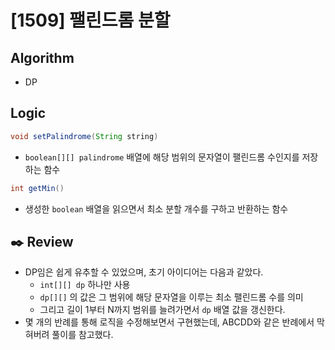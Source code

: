 # [1509] 팰린드롬 분할

## Algorithm
- DP

## Logic

```java
void setPalindrome(String string)
```

- `boolean[][] palindrome` 배열에 해당 범위의 문자열이 팰린드롬 수인지를 저장하는 함수

```java
int getMin()
```

- 생성한 `boolean` 배열을 읽으면서 최소 분할 개수를 구하고 반환하는 함수

## :black_nib: **Review**

- DP임은 쉽게 유추할 수 있었으며, 초기 아이디어는 다음과 같았다.
  - `int[][] dp` 하나만 사용
  - `dp[][]` 의 값은 그 범위에 해당 문자열을 이루는 최소 팰린드롬 수를 의미
  - 그리고 길이 1부터 N까지 범위를 늘려가면서 `dp` 배열 값을 갱신한다.
- 몇 개의 반례를 통해 로직을 수정해보면서 구현했는데, ABCDD와 같은 반례에서 막혀버려 풀이를 참고했다.